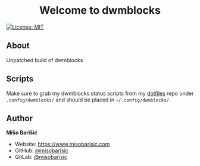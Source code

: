 <h1 align="center">Welcome to dwmblocks</h1>
<p>
  <a href="https://github.com/misobarisic/dwmblocks/blob/master/LICENSE" target="_blank">
    <img alt="License: MIT" src="https://img.shields.io/badge/License-ISC-blue.svg" />
  </a>
</p>

## About
Unpatched build of dwmblocks

## Scripts
Make sure to grab my dwmblocks status scripts from my [dotfiles](https://github.com/misobarisic/dotfiles) repo under `.config/dwmblocks/` and should be placed in `~/.config/dwmblocks/`.


## Author

**Mišo Barišić**


* Website: https://www.misobarisic.com
* GitHub: [@misobarisic](https://github.com/misobarisic)
* GitLab: [@misobarisic](https://gitlab.com/misobarisic)
